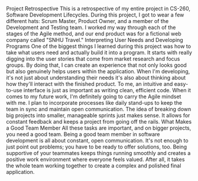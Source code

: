 Project Retrospective
This is a retrospective of my entire project in CS-260, Software Development Lifecycles. During this project, I got to wear a few different hats: Scrum Master, Product Owner, and a member of the Development and Testing team. I worked my way through each of the stages of the Agile method, and our end product was for a fictional web company called "SNHU Travel."
Interpreting User Needs and Developing Programs
One of the biggest things I learned during this project was how to take what users need and actually build it into a program. It starts with really digging into the user stories that come from market research and focus groups. By doing that, I can create an experience that not only looks good but also genuinely helps users within the application.
When I'm developing, it's not just about understanding their needs it's also about thinking about how they'll interact with the finished product. To me, an intuitive and easy-to-use interface is just as important as writing clean, efficient code.
When it comes to my future work, I'm definitely going to carry the Agile mindset with me. I plan to incorporate processes like daily stand-ups to keep the team in sync and maintain open communication. The idea of breaking down big projects into smaller, manageable sprints just makes sense. It allows for constant feedback and keeps a project from going off the rails.
What Makes a Good Team Member
All these tasks are important, and on bigger projects, you need a good team. Being a good team member in software development is all about constant, open communication. It's not enough to just point out problems; you have to be ready to offer solutions, too. Being supportive of your teammates keeps things running smoothly and creates a positive work environment where everyone feels valued. After all, it takes the whole team working together to create a complex and polished final application.

